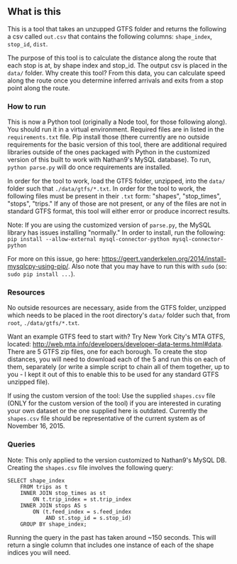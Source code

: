 ## What is this

This is a tool that takes an unzupped GTFS folder and returns the following a csv called `out.csv` that contains the following columns: `shape_index`, `stop_id`, `dist`.

The purpose of this tool is to calculate the distance along the route that each stop is at, by shape index and stop_id. The output csv is placed in the `data/` folder. Why create this tool? From this data, you can calculate speed along the route once you determine inferred arrivals and exits from a stop point along the route.


### How to run

This is now a Python tool (originally a Node tool, for those following along). You should run it in a virtual environment. Required files are in listed in the `requirements.txt` file. Pip install those (there currently are no outside requirements for the basic version of this tool, there are additional required libraries outside of the ones packaged with Python in the customized version of this built to work with Nathan9's MySQL database). To run, `python parse.py` will do once requirements are installed. 

In order for the tool to work, load the GTFS folder, unzipped, into the `data/` folder such that `./data/gtfs/*.txt`. In order for the tool to work, the following files must be present in their `.txt` form: "shapes", "stop_times", "stops", "trips." If any of those are not present, or any of the files are not in standard GTFS format, this tool will either error or produce incorrect results.

Note: If you are using the customized version of `parse.py`, the MySQL library has issues installing "normally." In order to install, run the following:
```pip install --allow-external mysql-connector-python mysql-connector-python```

For more on this issue, go here: https://geert.vanderkelen.org/2014/install-mysqlcpy-using-pip/. Also note that you may have to run this with `sudo` (so: `sudo pip install ...`).


### Resources

No outside resources are necessary, aside from the GTFS folder, unzipped which needs to be placed in the root directory's `data/` folder such that, from `root`, `./data/gtfs/*.txt`.

Want an example GTFS feed to start with? Try New York City's MTA GTFS, located: http://web.mta.info/developers/developer-data-terms.html#data. There are 5 GTFS zip files, one for each borough. To create the stop distances, you will need to download each of the 5 and run this on each of them, separately (or write a simple script to chain all of them together, up to you - I kept it out of this to enable this to be used for any standard GTFS unzipped file).

If using the custom version of the tool:
Use the supplied `shapes.csv` file (ONLY for the custom version of the tool) if you are interested in curating your own dataset or the one supplied here is outdated. Currently the `shapes.csv` file should be representative of the current system as of November 16, 2015.



### Queries

Note: This only applied to the version customized to Nathan9's MySQL DB.
Creating the `shapes.csv` file involves the following query:

```
SELECT shape_index
	FROM trips as t 
    INNER JOIN stop_times as st 
		ON t.trip_index = st.trip_index 
    INNER JOIN stops AS s 
 		ON (t.feed_index = s.feed_index 
 			AND st.stop_id = s.stop_id)
	GROUP BY shape_index;
```

Running the query in the past has taken around ~150 seconds. This will return a single column that includes one instance of each of the shape indices you will need. 
